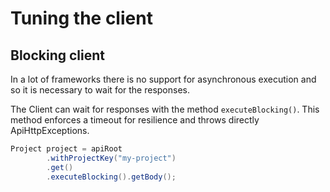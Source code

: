 # Tuning the client

## Blocking client

In a lot of frameworks there is no support for asynchronous execution and so it is necessary to wait for the responses.

The Client can wait for responses with the method `executeBlocking()`. This method enforces a timeout for resilience and throws directly ApiHttpExceptions.

```java
Project project = apiRoot
        .withProjectKey("my-project")
        .get()
        .executeBlocking().getBody();
```
